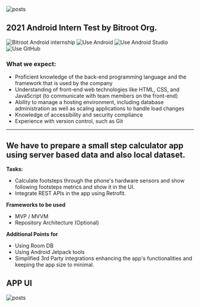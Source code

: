 ![posts](https://avatars.githubusercontent.com/u/63720760?s=100&v=4)
## 2021 Android Intern Test by Bitroot Org.

![Bitroot Android internship](https://img.shields.io/badge/Android-Internship-blue?style=flat-square&link=https://bitroot.org)
![Use Android](https://img.shields.io/badge/Android-181717?style=flat-square&logo=android)
![Use Android Studio](https://img.shields.io/badge/Android-Studio-green?style=flat-square&logo=android-studio)
![Use GitHub](https://img.shields.io/badge/GitHub-181717?style=flat-square&logo=github)

### What we expect:
- Proficient knowledge of the back-end programming language and the framework that is used by the company
- Understanding of front-end web technologies like HTML, CSS, and JavaScript (to communicate with team members on the front-end) 
- Ability to manage a hosting environment, including database administration as well as scaling applications to handle load changes
- Knowledge of accessibility and security compliance 
- Experience with version control, such as Git

---

## We have to prepare a small step calculator app using server based data and also local dataset.

**Tasks:**

- Calculate footsteps through the phone's hardware sensors and show following footsteps metrics and show it in the UI.
- Integrate REST APIs in the app using Retrofit.

**Frameworks to be used**
- MVP / MVVM
- Repository Architecture (Optional)

**Additional Points for**
- Using Room DB
- Using Android Jetpack tools
- Simplified 3rd Party integrations enhancing the app's functionalities and keeping the app size to minimal.

## APP UI
![posts](https://www.thebalancecareers.com/thmb/km0jcIOEWeRWDVaOVbS2YkwSXPA=/950x0/filters:max_bytes(150000):strip_icc()/backenddeveloper-2502825a14ff440eb775dc4244e7ed4d.png)
